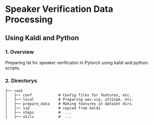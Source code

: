 # Speaker Verification Data Processing

## Using Kaldi and Python

### 1. Overview

Preparing lst for speaker verificaton in Pytorch using kaldi and python scripts.

### 2. Directorys

```shell
├── root
│   ├── conf            # Config files for features, etc.
│   ├── local           # Preparing wav.scp, utt2spk, etc.
│   ├── prepare_data    # Making features in dataset dirs.
│   ├── sid             # copied from kaldi
│   ├── steps           #  ...
│   ├── utils           #  ...
```

